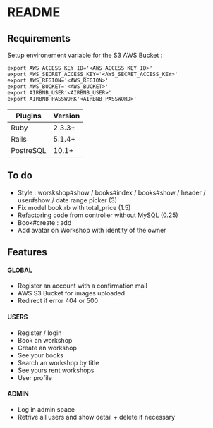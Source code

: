 # README

## Requirements 

Setup environement variable for the S3 AWS Bucket : 
```shell
export AWS_ACCESS_KEY_ID='<AWS_ACCESS_KEY_ID>'
export AWS_SECRET_ACCESS_KEY='<AWS_SECRET_ACCESS_KEY>'
export AWS_REGION='<AWS_REGION>'
export AWS_BUCKET='<AWS_BUCKET>'
export AIRBNB_USER'<AIRBNB_USER>'
export AIRBNB_PASSWORK'<AIRBNB_PASSWORD>'
```

Plugins | Version
--- | ---
Ruby | 2.3.3+
Rails | 5.1.4+
PostreSQL | 10.1+

## To do 

* Style  : worskshop#show / books#index / books#show / header / user#show / date range picker (3)
* Fix model book.rb with total_price (1.5)
* Refactoring code from controller without MySQL (0.25)
* Book#create : add 
* Add avatar on Workshop with identity of the owner 

## Features 

#### GLOBAL
* Register an account with a confirmation mail
* AWS S3 Bucket for images uploaded 
* Redirect if error 404 or 500

#### USERS
* Register / login 
* Book an workshop
* Create an workshop 
* See your books 
* Search an workshop by title
* See yours rent workshops 
* User profile 

#### ADMIN
* Log in admin space
* Retrive all users and show detail + delete if necessary 